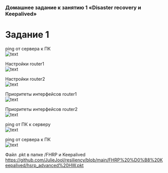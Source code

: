 ### Домашнее задание к занятию 1 «Disaster recovery и Keepalived» ###

# Задание 1 #

ping от сервера к ПК  
![text](https://github.com/JulieJool/resiliency/blob/main/FHRP%20%D0%B8%20Keepalived/cpt_1.png)

Настройки router1  
![text](https://github.com/JulieJool/resiliency/blob/main/FHRP%20%D0%B8%20Keepalived/cpt_2.png)

Настройки router2  
![text](https://github.com/JulieJool/resiliency/blob/main/FHRP%20%D0%B8%20Keepalived/cpt_3.png)

Приоритеты интерфейсов router1  
![text](https://github.com/JulieJool/resiliency/blob/main/FHRP%20%D0%B8%20Keepalived/cpt_4.png)

Приоритеты интерфейсов router2  
![text](https://github.com/JulieJool/resiliency/blob/main/FHRP%20%D0%B8%20Keepalived/cpt_5.png)

ping от ПК к серверу  
![text](https://github.com/JulieJool/resiliency/blob/main/FHRP%20%D0%B8%20Keepalived/cpt_6.png)

ping от сервера к ПК  
![text](https://github.com/JulieJool/resiliency/blob/main/FHRP%20%D0%B8%20Keepalived/cpt_7.png)

Файл .pkt в папке /FHRP и Keepalived  
https://github.com/JulieJool/resiliency/blob/main/FHRP%20%D0%B8%20Keepalived/hsrp_advanced%20HW.pkt


